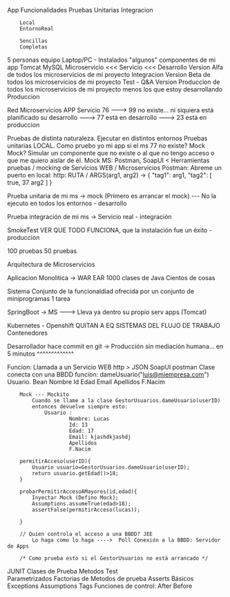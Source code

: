 App
    Funcionalidades
    Pruebas
        Unitarias
        Integracion
            
        
        Local
        EntornoReal
        
        Sencillas
        Completas

5 personas equipo
Laptop/PC - Instalados "algunos" componentes de mi app
    Tomcat
    MySQL
    Microservicio  <<<
    Servicio       <<<
Desarrollo
    Version Alfa de todos los microservicios de mi proyecto
Integracion
    Version Beta de todos los microservicios de mi proyecto
Test - Q&A
    Version Produccion de todos los microservicios de mi proyecto menos los que estoy desarrollando
Produccion

Red Microservicios APP
Servicio 76 ---> 99   no existe... ni siquiera está planificado su desarrollo
            ---> 77   está en desarrollo
            ---> 23   está en produccion



Pruebas de distinta naturaleza. Ejecutar en distintos entornos
Pruebas unitarias LOCAL. Como pruebo yo mi app si el ms 77 no existe? Mock
    Mock? Simular un componente que no existe o al que no tengo acceso o que me quiero aislar de él.
        Mock MS: Postman, SoapUI < Herramientas pruebas / mocking de Servicios WEB / Microservicios
            Postman: Abreme un puerto en local: http: RUTA / ARGS(arg1, arg2)
                ->
                    {
                        "tag1": arg1,
                        "tag2": [
                                true,
                                37
                                arg2
                            ]
                    }
    
Prueba unitaria de mi ms -> mock (Primero es arrancar el mock) --- No la ejecuto en todos los entornos
    - desarrollo

Prueba integración de mi ms -> Servicio real
    - integración
    
SmokeTest VER QUE TODO FUNCIONA, que la instalación fue un éxito
    - produccion
    
100 pruebas 50 pruebas    




Arquitectura de Microservicios

Aplicacion Monolitica    -> WAR    EAR
    1000 clases de Java
    Cientos de cosas
    
Sistema
    Conjunto de la funcionaldiad ofrecida por un conjunto de miniprogramas 1 tarea

SpringBoot   -> MS ---> Lleva ya dentro su propio serv apps (Tomcat) 
    

Kubernetes - Openshift    QUITAN A EQ SISTEMAS DEL FLUJO DE TRABAJO
    Contenedores

Desarrollador hace commit en git -> Producción sin mediación humana... en 5 minutos
^^^^^^^^^^^^^



Funcion:
    Llamada a un Servicio WEB http > JSON      SoapUI    postman
    Clase conecta con una BBDD 
        funcion: dameUsuario("luis@miempresa.com")
                    Usuario. Bean
                        Nombre
                        Id
                        Edad
                        Email
                        Apellidos
                        F.Nacim
        
        
        Mock --- Mockito                
            Cuando se llame a la clase GestorUsuarios.dameUsuario(userID)
            entonces devuelve siempre esto:
                Usuario :
                        Nombre: Lucas
                        Id: 13
                        Edad: 17
                        Email: kjashdkjashdj
                        Apellidos
                        F.Nacim
                        
        permitirAcceso(userID){
            Usuario usuario=GestorUsuarios.dameUsuario(userID);
            return usuario.getEdad()>18;
        }
        
        probarPermitirAccesoAMayores(id,edad){
            Inyectar Mock (Defino Mock);
            Assumptions.assumeTrue(edad>18);
            assertFalse(permitirAcceso(lucas));
            
        }
        
        // Quien controla el acceso a una BBDD? JEE
            Lo haga como lo haga ---->  Poll Conexión a la BBDD: Servidor de Apps
        
        /* Como prueba esto si el GestorUsuarios no está arrancado */
        
        
JUNIT
    Clases de Prueba
        Metodos Test    
                Parametrizados
        Factorias de Metodos de prueba
        Asserts
            Básicos
            Exceptions
        Assumptions
        Tags
        Funciones de control: After Before